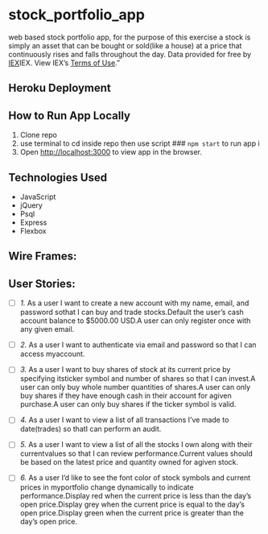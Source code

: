 # stock_portfolio_app

web  based  stock  portfolio  app, for the  purpose  of  this  exercise  a  stock  is  simply  an  asset  that  can  be  bought  or  sold(like  a  house)  at  a  price  that  continuously  rises  and  falls  throughout  the  day. Data provided for free by [IEX](https://iextrading.com/developer)IEX. View IEX’s [Terms of Use](https://iextrading.com/api-exhibit-a/).”

## Heroku Deployment


## How to Run App Locally
 1. Clone repo
 2.  use terminal to cd inside repo then use script ### `npm start` to run app i
 3. Open [http://localhost:3000](http://localhost:8000) to view app in the browser.


## Technologies Used
- JavaScript
- jQuery
- Psql
- Express
- Flexbox


## Wire Frames:


## User Stories:

- [ ] *1.*  As  a  user  I  want  to  create  a  new  account  with  my  name,  email,  and  password  sothat  I  can  buy  and  trade  stocks.Default  the  user’s  cash  account  balance  to  $5000.00  USD.A  user  can  only  register  once  with  any  given  email.

- [ ] *2.*  As  a  user  I  want  to  authenticate  via  email  and  password  so  that  I  can  access  myaccount.

- [ ] *3.*  As  a  user  I  want  to  buy  shares  of  stock  at  its  current  price  by  specifying  itsticker  symbol  and  number  of  shares  so  that  I  can  invest.A  user  can  only  buy  whole  number  quantities  of  shares.A  user  can  only  buy  shares  if  they  have  enough  cash  in  their  account  for  agiven  purchase.A  user  can  only  buy  shares  if  the  ticker  symbol  is  valid.

- [ ] *4.*  As  a  user  I  want  to  view  a  list  of  all  transactions  I’ve  made  to  date(trades)  so  thatI  can  perform  an  audit.

- [ ] *5.*  As  a  user  I  want  to  view  a  list  of  all  the  stocks  I  own  along  with  their  currentvalues  so  that  I  can  review  performance.Current  values  should  be  based  on  the  latest  price  and  quantity  owned  for  agiven  stock.

- [ ] *6.*  As  a  user  I’d  like  to  see  the  font  color  of  stock  symbols  and  current  prices  in  myportfolio  change  dynamically  to  indicate  performance.Display  red  when  the  current  price  is  less  than  the  day’s  open  price.Display  grey  when  the  current  price  is  equal  to  the  day’s  open  price.Display  green  when  the  current  price  is  greater  than  the  day’s  open  price.
